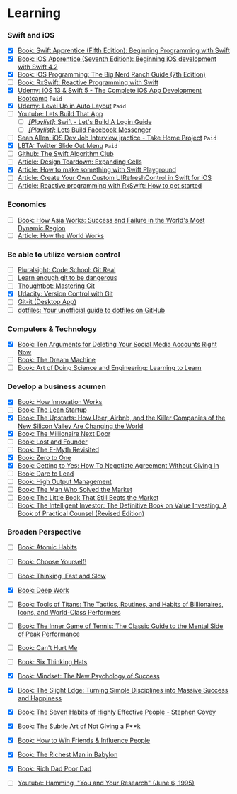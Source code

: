 # Learning 

### Swift and iOS
- [x] [Book: Swift Apprentice (Fifth Edition): Beginning Programming with Swift](https://www.amazon.com/dp/1950325075?tag=raywend-20)
- [x] [Book: iOS Apprentice (Seventh Edition): Beginning iOS development with Swift 4.2](https://www.amazon.com/iOS-Apprentice-Beginning-development-Swift/dp/194287863X)
- [x] [Book: iOS Programming: The Big Nerd Ranch Guide (7th Edition)](https://www.amazon.com/iOS-Programming-Nerd-Ranch-Guide/dp/0135264022/ref=sr_1_1?crid=2IEZUX2I3ULAZ&dchild=1&keywords=big+nerd+ranch+ios+7th&qid=1595426579&sprefix=big+nerd+ranch+i%2Caps%2C160&sr=8-1)
- [ ] [Book: RxSwift: Reactive Programming with Swift](https://www.raywenderlich.com/books/rxswift-reactive-programming-with-swift/v4.0)
- [x] [Udemy: iOS 13 & Swift 5 - The Complete iOS App Development Bootcamp](https://www.udemy.com/course/ios-13-app-development-bootcamp/) `Paid`
- [x] [Udemy: Level Up in Auto Layout](https://www.udemy.com/course/level-up-in-auto-layout/) `Paid`
- [ ] [Youtube: Lets Build That App](https://www.youtube.com/channel/UCuP2vJ6kRutQBfRmdcI92mA)
  - [ ] [_[Playlist]_: Swift - Let's Build A Login Guide](https://www.youtube.com/playlist?list=PL0dzCUj1L5JHfozquTVhV4HRy-1A_aXlv)
  - [ ] [_[Playlist]_: Lets Build Facebook Messenger](https://www.youtube.com/playlist?list=PL0dzCUj1L5JHGoEg41IJNk9QQ_hPWcyRo)
- [ ] [Sean Allen: iOS Dev Job Interview jractice - Take Home Project](https://seanallen.teachable.com/p/take-home) `Paid`
- [x] [LBTA: Twitter Slide Out Menu](https://www.letsbuildthatapp.com/course/Twitter%20Slide%20Out%20Menu) `Paid`
- [ ] [Github: The Swift Algorithm Club](https://github.com/raywenderlich/swift-algorithm-club)
- [ ] [Article: Design Teardown: Expanding Cells](http://blog.matthewcheok.com/design-teardown-preview-expanding-cells/)
- [x] [Article: How to make something with Swift Playground](https://www.freecodecamp.org/news/how-to-make-something-with-swift-playgrounds-33e560b84184/)
- [ ] [Article: Create Your Own Custom UIRefreshControl in Swift for iOS](https://medium.com/better-programming/creating-your-own-custom-uirefreshcontrol-in-swift-for-ios-78a34f525d9d)
- [ ] [Article: Reactive programming with RxSwift: How to get started](https://techbeacon.com/app-dev-testing/reactive-programming-rxswift-how-get-started)

### Economics
- [ ] [Book: How Asia Works: Success and Failure in the World's Most Dynamic Region](https://www.amazon.com/How-Asia-Works-Success-Failure/dp/080211959X/ref=tmm_hrd_swatch_0?_encoding=UTF8&qid=1545302527&sr=8-1)
- [ ] [Article: How the World Works](https://www.theatlantic.com/magazine/archive/1993/12/how-the-world-works/305854/)

### Be able to utilize version control
- [ ] [Pluralsight: Code School: Git Real](https://www.pluralsight.com/courses/code-school-git-real)
- [ ] [Learn enough git to be dangerous](http://learnenough.com/git-tutorial)
- [ ] [Thoughtbot: Mastering Git](https://thoughtbot.com/upcase/mastering-git)
- [x] [Udacity: Version Control with Git](https://www.udacity.com/course/version-control-with-git--ud123)
- [ ] [Git-it (Desktop App)](https://github.com/jlord/git-it-electron)
- [ ] [dotfiles: Your unofficial guide to dotfiles on GitHub](https://dotfiles.github.io/)

### Computers & Technology
- [x] [Book: Ten Arguments for Deleting Your Social Media Accounts Right Now](https://www.amazon.com/Arguments-Deleting-Social-Media-Accounts/dp/125019668X)
- [ ] [Book: The Dream Machine](https://www.amazon.com/Dream-Machine-Licklider-Revolution-Computing/dp/0670899763)
- [ ] [Book: Art of Doing Science and Engineering: Learning to Learn](https://www.amazon.com/Art-Doing-Science-Engineering-1997-10-01/dp/B01MZ3QPQH/ref=tmm_pap_swatch_0?_encoding=UTF8&qid=1545257883&sr=1-1)

### Develop a business acumen 
- [x] [Book: How Innovation Works](https://www.amazon.com/How-Innovation-Works-Flourishes-Freedom/dp/0062916599)
- [ ] [Book: The Lean Startup](https://www.amazon.com/Lean-Startup-Entrepreneurs-Continuous-Innovation/dp/0307887898)
- [x] [Book: The Upstarts: How Uber, Airbnb, and the Killer Companies of the New Silicon Valley Are Changing the World](https://www.amazon.com/Upstarts-Airbnb-Companies-Silicon-Changing/dp/0316388394)
- [x] [Book: The Millionaire Next Door](https://www.amazon.com/Millionaire-Next-Door-Surprising-Americas/dp/1589795474)
- [ ] [Book: Lost and Founder](https://www.amazon.com/Lost-Founder-Painfully-Honest-Startup/dp/0735213321)
- [ ] [Book: The E-Myth Revisited](https://www.amazon.com/Myth-Revisited-Small-Businesses-About/dp/0887307280)
- [x] [Book: Zero to One](https://www.amazon.com/Zero-One-Notes-Startups-Future/dp/0804139296)
- [x] [Book: Getting to Yes: How To Negotiate Agreement Without Giving In](https://www.amazon.com/Getting-Yes-Negotiate-Agreement-Without/dp/0743526937)
- [ ] [Book: Dare to Lead](https://www.amazon.com/Dare-Lead-Brave-Conversations-Hearts/dp/0399592520)
- [ ] [Book: High Output Management](https://www.amazon.com/High-Output-Management-Andrew-Grove/dp/0679762884)
- [ ] [Book: The Man Who Solved the Market](https://www.amazon.com/Man-Who-Solved-Market-Revolution-ebook/dp/B07P1NNTSD)
- [ ] [Book: The Little Book That Still Beats the Market](https://www.amazon.com/Little-Book-Still-Beats-Market/dp/0470624159)
- [ ] [Book: The Intelligent Investor: The Definitive Book on Value Investing. A Book of Practical Counsel (Revised Edition)](https://www.amazon.com/Intelligent-Investor-Definitive-Investing-Essentials/dp/0060555661)

### Broaden Perspective
- [ ] [Book: Atomic Habits](https://www.amazon.com/gp/product/0735211299/ref=as_li_qf_asin_il_tl?ie=UTF8&tag=jamesclear-20&creative=9325&linkCode=as2&creativeASIN=0735211299&linkId=abf7be794d09b977a31cce5f2315697f)
- [ ] [Book: Choose Yourself!](https://www.amazon.com/Choose-Yourself-James-Altucher-dp-1619610221/dp/1619610221/ref=mt_other?_encoding=UTF8&me=&qid=)
- [ ] [Book: Thinking, Fast and Slow](https://www.amazon.com/Thinking-Fast-Slow-Daniel-Kahneman/dp/0374533555)
- [x] [Book: Deep Work](https://www.amazon.com/gp/product/1455586692/ref=as_li_qf_asin_il_tl?ie=UTF8&tag=stuhac-20&creative=9325&linkCode=as2&creativeASIN=1455586692&linkId=ec7ed5a0e59a7cff8b7833d3e8e560c7)
- [ ] [Book: Tools of Titans: The Tactics, Routines, and Habits of Billionaires, Icons, and World-Class Performers](https://www.amazon.com/Tools-Titans-Billionaires-World-Class-Performers/dp/1328683788)
- [ ] [Book: The Inner Game of Tennis: The Classic Guide to the Mental Side of Peak Performance](https://www.amazon.com/Inner-Game-Tennis-Classic-Performance/dp/0679778314/ref=as_li_ss_tl?ie=UTF8&qid=1545304878&sr=8-2&keywords=The+Inner+Game+of+Tennis&linkCode=ll1&tag=offsitoftimfe-20&linkId=378b79012805924dbd4e1cb9875a71d2&language=en_US)
- [ ] [Book: Can't Hurt Me](https://www.amazon.com/Cant-Hurt-Me-Master-Your/dp/1544512287)
- [ ] [Book: Six Thinking Hats](https://www.amazon.com/Six-Thinking-Hats-Edward-Bono/dp/0316178314/ref=as_li_ss_tl?ie=UTF8&qid=1545303893&sr=8-3&keywords=Edward+de+Bono&linkCode=ll1&tag=offsitoftimfe-20&linkId=cd28cb58b559172d13ff26ff41868921&language=en_US)
- [x] [Book: Mindset: The New Psychology of Success](https://www.amazon.com/Mindset-Psychology-Carol-S-Dweck/dp/0345472322)
- [x] [Book: The Slight Edge: Turning Simple Disciplines into Massive Success and Happiness](https://www.amazon.com/Slight-Edge-Turning-Disciplines-Happiness/dp/1626340463)
- [x] [Book: The Seven Habits of Highly Effective People - Stephen Covey](https://www.amazon.com/Habits-Highly-Effective-People-Powerful/dp/0743269519)
- [x] [Book: The Subtle Art of Not Giving a F**k](https://www.amazon.com/Subtle-Art-Not-Giving-Counterintuitive/dp/B01I29Y344/ref=sr_1_1?crid=2D0YPAWPV3X9F&dchild=1&keywords=the+subtle+art+of+not+giving+a+fck&qid=1597919887&s=books&sprefix=the+subtl%2Cstripbooks-intl-ship%2C396&sr=1-1)
- [x] [Book: How to Win Friends & Influence People](https://www.amazon.com/How-Win-Friends-Influence-People/dp/0671027034)
- [x] [Book: The Richest Man in Babylon](https://www.amazon.com/Richest-Man-Babylon-George-Clason/dp/1505339111)
- [x] [Book: Rich Dad Poor Dad](https://www.amazon.com/Rich-Dad-Poor-Teach-Middle/dp/1612680194)
- [ ] [Youtube: Hamming, "You and Your Research" (June 6, 1995)](https://www.youtube.com/watch?v=a1zDuOPkMSw&feature=youtu.be)

